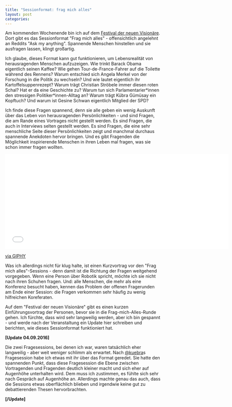 ```yaml
---
title: "Sessionformat: frag mich alles"
layout: post
categories: 
---
```

Am kommenden Wochenende bin ich auf dem <a href="http://www.zeit.de/z2x/">Festival der neuen Visionäre</a>. Dort gibt es das Sessionformat "Frag mich alles" - offensichtlich angelehnt an Reddits "Ask my anything".
Spannende Menschen hinstellen und sie ausfragen lassen, klingt großartig.

Ich glaube, dieses Format kann gut funktionieren, um Lebensrealität von herausragenden Menschen aufzuzeigen. Wie trinkt Barack Obama eigentlich seinen Kaffee? Wie gehen Tour-de-France-Fahrer auf die Toilette während des Rennens?
Warum entschied sich Angela Merkel von der Forschung in die Politik zu wechseln? Und wie lautet eigentlich ihr Kartoffelsuppenrezept? Warum trägt Christian Ströbele immer diesen roten Schal? Hat er da eine Geschichte zu? Warum tun sich Parlamentarier\*innen den stressigen Politiker\*innen-Alltag an? Warum trägt Kübra Gümüsay ein Kopftuch? Und warum ist Gesine Schwan eigentlich Mitglied der SPD?

Ich finde diese Fragen spannend, denn sie alle geben ein wenig Auskunft über das Leben von herausragenden Persönlichkeiten - und sind Fragen, die am Rande eines Vortrages nicht gestellt werden. Es sind Fragen, die auch in Interviews selten gestellt werden.
Es sind Fragen, die eine sehr menschliche Seite dieser Persönlichkeiten zeigt und manchmal durchaus spannende Anekdoten hervor bringen.
Und es gibt Fragenden die Möglichkeit inspirierende Menschen in ihren Leben mal fragen, was sie schon immer fragen wollten.

<div class="video">
<iframe class="giphy-embed" src="//giphy.com/embed/FxufOs6bQwxO0" width="720" height="306" frameborder="0" allowfullscreen="allowfullscreen"></iframe>
</div>

<a href="https://giphy.com/gifs/someone-question-FxufOs6bQwxO0">via GIPHY</a>

Was ich allerdings nicht für klug halte, ist einen Kurzvortrag vor den "Frag mich alles"-Sessions - denn damit ist die Richtung der Fragen weitgehend vorgegeben. Wenn eine Person über Robotik spricht, möchte ich sie nicht nach ihren Schuhen fragen.
Und: alle Menschen, die mehr als eine Konferenz besucht haben, kennen das Problem der offenen Fragerunden am Ende einer Session: die Fragen verkommen sehr häufig zu wenig hilfreichen Koreferaten.

Auf dem "Festival der neuen Visionäre" gibt es einen kurzen Einführungsvortrag der Personen, bevor sie in die Frag-mich-Alles-Runde gehen. Ich fürchte, dass wird sehr langweilig werden, aber ich bin gespannt - und werde nach der Veranstaltung ein Update hier schreiben und berichten, wie dieses Sessionformat funktioniert hat.

<b>\[Update 04.09.2016\]</b>

Die zwei Fragesessions, bei denen ich war, waren tatsächlich eher langweilig - aber weit weniger schlimm als erwartet. Nach <a href="https://twitter.com/kuebra">@kuebra</a>s Fragesession habe ich etwas mit ihr über das Format geredet. Sie hatte den spannenden Punkt, dass diese Fragesession die Ebene zwischen Vortragenden und Fragenden deutlich kleiner macht und sich eher auf Augenhöhe unterhalten wird.
Dem muss ich zustimmen, es fühlte sich sehr nach Gespräch auf Augenhöhe an. Allerdings machte genau das auch, dass die Sessions etwas oberflächlich blieben und irgendwie keine gut zu debattierenden Thesen hervorbrachten.

<b>\[/Update\]</b>
